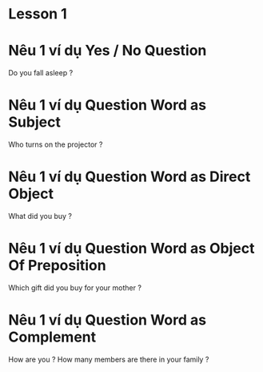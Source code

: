 # Lesson 1

# Nêu 1 ví dụ Yes / No Question
Do you fall asleep ?
# Nêu 1 ví dụ Question Word as Subject
Who turns on the projector ?
# Nêu 1 ví dụ Question Word as Direct Object
What did you buy ?
# Nêu 1 ví dụ Question Word as Object Of Preposition
Which gift did you buy for your mother ?
# Nêu 1 ví dụ Question Word as Complement
How are you ?
How many members are there in your family ?